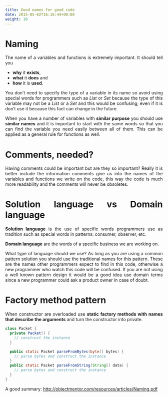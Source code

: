 ```yaml
---
title: Good names for good code
date: 2015-05-02T16:16:44+00:00
weight: 10
---
```

<h1 style="text-align: justify">
  Naming
</h1>

<p style="text-align: justify">
  The name of a variables and functions is extremely important. It should tell you
</p>

<ul style="text-align: justify">
  <li>
    <strong>why</strong> it <strong>exists</strong>,
  </li>
  <li>
    <strong>what</strong> it <strong>does</strong> and
  </li>
  <li>
    <strong>how</strong> it is <strong>used</strong>.
  </li>
</ul>

<p style="text-align: justify">
  You don&#8217;t need to specify the type of a variable in its name so avoid using special words for programmers such as <em>List</em> or <em>Set</em> because the type of this variable may not be a <em>List</em> or a <em>Set</em> and this would be confusing; even if it is don&#8217;t use it because this fact can change in the future.
</p>

<p style="text-align: justify">
  When you have a number of variables with <strong>similar purpose</strong> you should use <strong>similar names</strong> and it is important to start with the same words so that you can find the variable you need easily between all of them. This can be applied as a general rule for functions as well.
</p>

<h1 style="text-align: justify">
  Comments, needed?
</h1>

<p style="text-align: justify">
  Having comments could be important but are they so important? Really it is better include the information comments give us into the names of the variables and functions we write on the code, this way the code is much more readability and the comments will never be obsoletes.
</p>

<h1 style="text-align: justify">
  Solution language vs Domain language
</h1>

<p style="text-align: justify">
  <strong>Solution language</strong> is the use of specific words programmers use as tradition such as special words in patterns: consumer, observer, etc.
</p>

<p style="text-align: justify">
  <strong>Domain language</strong> are the words of a specific business we are working on.
</p>

<p style="text-align: justify">
  What type of language should we use? As long as you are using a common pattern solution you should use the traditional names for this pattern. These are the names other programmers expect to find in this code, otherwise a new programmer who watch this code will be confused. If you are not using a well known pattern design it would be a good idea use domain terms since a new programmer could ask a product owner in case of doubt.
</p>

<h1 style="text-align: justify">
  Factory method pattern
</h1>

<p style="text-align: justify">
  When constructor are overloaded use <strong>static factory methods with names that describe the arguments</strong> and turn the constructor into private.
</p>

```java
class Packet {
  private Packet() {
    // construct the instance
  }

  public static Packet parseFromBytes(byte[] bytes) {
    // parse bytes and construct the instance
  }
  public static Packet parseFromString(String[] data) {
    // parse bytes and construct the instance
  }
}
```


A good summary: <http://objectmentor.com/resources/articles/Naming.pdf>